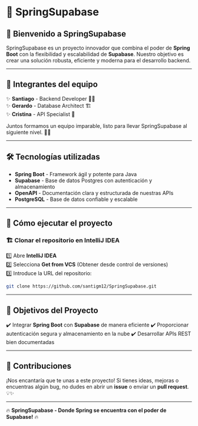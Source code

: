 # 🌱 SpringSupabase

## 🚀 Bienvenido a SpringSupabase
SpringSupabase es un proyecto innovador que combina el poder de **Spring Boot** con la flexibilidad y escalabilidad de **Supabase**. Nuestro objetivo es crear una solución robusta, eficiente y moderna para el desarrollo backend.

---

## 👥 Integrantes del equipo

✨ **Santiago** - Backend Developer 🧑‍💻  
✨ **Gerardo** - Database Architect 🏗️  
✨ **Cristina** - API Specialist 🔗  

Juntos formamos un equipo imparable, listo para llevar SpringSupabase al siguiente nivel. 🚀🔥

---

## 🛠️ Tecnologías utilizadas

- **Spring Boot** - Framework ágil y potente para Java
- **Supabase** - Base de datos Postgres con autenticación y almacenamiento
- **OpenAPI** - Documentación clara y estructurada de nuestras APIs
- **PostgreSQL** - Base de datos confiable y escalable

---

## 🚀 Cómo ejecutar el proyecto

### 🏗️ Clonar el repositorio en IntelliJ IDEA  
1️⃣ Abre **IntelliJ IDEA**  
2️⃣ Selecciona **Get from VCS** (Obtener desde control de versiones)  
3️⃣ Introduce la URL del repositorio:  
   ```bash
   git clone https://github.com/santigm12/SpringSupabase.git
 ```

---

## 🎯 Objetivos del Proyecto

✔️ Integrar **Spring Boot** con **Supabase** de manera eficiente
✔️ Proporcionar autenticación segura y almacenamiento en la nube
✔️ Desarrollar APIs REST bien documentadas

---

## 📌 Contribuciones

¡Nos encantaría que te unas a este proyecto! Si tienes ideas, mejoras o encuentras algún bug, no dudes en abrir un **issue** o enviar un **pull request**. 💡✨

---

🔥 **SpringSupabase - Donde Spring se encuentra con el poder de Supabase!** 🔥

